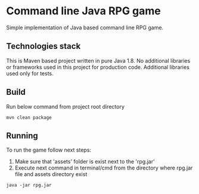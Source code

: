 Command line Java RPG game
==========================

Simple implementation of Java based command line RPG game.

Technologies stack
------------------
This is Maven based project written in pure Java 1.8.
No additional libraries or frameworks used in this project for production code.
Additional libraries used only for tests.

Build
------
Run below command from project root directory
```
mvn clean package
```

Running
--------
To run the game follow next steps:
1. Make sure that 'assets' folder is exist next to the 'rpg.jar'
2. Execute next command in terminal/cmd from the directory where rpg.jar file and assets directory exist
```
java -jar rpg.jar
```

 

